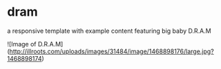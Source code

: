 # dram
a responsive template with example content featuring big baby D.R.A.M

![Image of D.R.A.M]
(http://illroots.com/uploads/images/31484/image/1468898176/large.jpg?1468898174)

